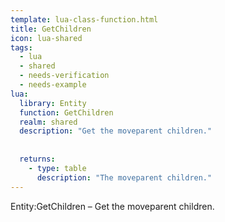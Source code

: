 ```yaml
---
template: lua-class-function.html
title: GetChildren
icon: lua-shared
tags:
  - lua
  - shared
  - needs-verification
  - needs-example
lua:
  library: Entity
  function: GetChildren
  realm: shared
  description: "Get the moveparent children."
  
  
  returns:
    - type: table
      description: "The moveparent children."
---
```


<div class="lua__search__keywords">
Entity:GetChildren &#x2013; Get the moveparent children.
</div>
